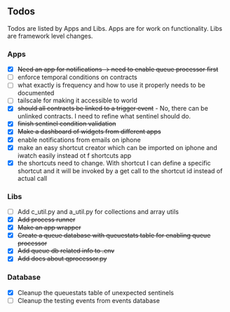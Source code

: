 ## Todos

Todos are listed by Apps and Libs. Apps are for work on functionality. Libs are framework level changes.

### Apps

* [X] ~~Need an app for notifications -> need to enable queue processor first~~
* [ ] enforce temporal conditions on contracts
* [ ] what exactly is frequency and how to use it properly needs to be documented
* [ ] tailscale for making it accessible to world
* [X] ~~should all contracts be linked to a trigger event~~ - No, there can be unlinked contracts. I need to refine what
  sentinel should do.
* [X] ~~finish sentinel condition validation~~
* [X] ~~Make a dashboard of widgets from different apps~~
* [x] enable notifications from emails on iphone
* [x] make an easy shortcut creator which can be imported on iphone and iwatch easily instead ot
  f shortcuts app
* [x] the shortcuts need to change. With shortcut I can define a specific shortcut and it will be invoked by a get call
  to the shortcut id instead of actual call

### Libs

* [ ] Add c_util.py and a_util.py for collections and array utils
* [X] ~~Add process runner~~
* [X] ~~Make an app wrapper~~
* [X] ~~Create a queue database with queuestats table for enabling queue processor~~
* [X] ~~Add queue db related info to .env~~
* [X] ~~Add docs about qprocessor.py~~

### Database

* [x] Cleanup the queuestats table of unexpected sentinels
* [ ] Cleanup the testing events from events database
